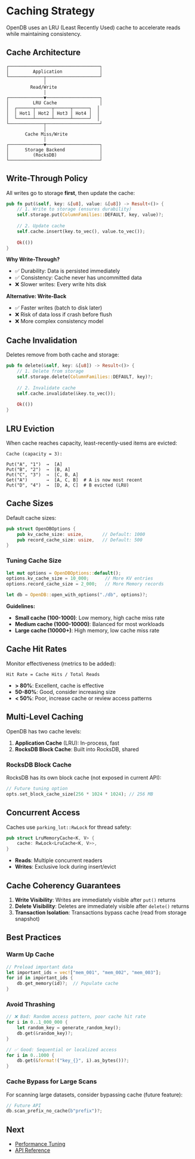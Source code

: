 # Caching Strategy

OpenDB uses an LRU (Least Recently Used) cache to accelerate reads while maintaining consistency.

## Cache Architecture

```
┌──────────────────────────────────┐
│         Application              │
└─────────────┬────────────────────┘
              │
         Read/Write
              │
┌─────────────▼────────────────────┐
│         LRU Cache                │
│  ┌──────┬──────┬──────┬──────┐  │
│  │ Hot1 │ Hot2 │ Hot3 │ Hot4 │  │
│  └──────┴──────┴──────┴──────┘  │
└─────────────┬────────────────────┘
              │
       Cache Miss/Write
              │
┌─────────────▼────────────────────┐
│      Storage Backend             │
│         (RocksDB)                │
└──────────────────────────────────┘
```

## Write-Through Policy

All writes go to storage **first**, then update the cache:

```rust
pub fn put(&self, key: &[u8], value: &[u8]) -> Result<()> {
    // 1. Write to storage (ensures durability)
    self.storage.put(ColumnFamilies::DEFAULT, key, value)?;
    
    // 2. Update cache
    self.cache.insert(key.to_vec(), value.to_vec());
    
    Ok(())
}
```

**Why Write-Through?**

- ✅ Durability: Data is persisted immediately
- ✅ Consistency: Cache never has uncommitted data
- ❌ Slower writes: Every write hits disk

**Alternative: Write-Back**

- ✅ Faster writes (batch to disk later)
- ❌ Risk of data loss if crash before flush
- ❌ More complex consistency model

## Cache Invalidation

Deletes remove from both cache and storage:

```rust
pub fn delete(&self, key: &[u8]) -> Result<()> {
    // 1. Delete from storage
    self.storage.delete(ColumnFamilies::DEFAULT, key)?;
    
    // 2. Invalidate cache
    self.cache.invalidate(&key.to_vec());
    
    Ok(())
}
```

## LRU Eviction

When cache reaches capacity, least-recently-used items are evicted:

```
Cache (capacity = 3):
  
Put("A", "1")  →  [A]
Put("B", "2")  →  [B, A]
Put("C", "3")  →  [C, B, A]
Get("A")       →  [A, C, B]  # A is now most recent
Put("D", "4")  →  [D, A, C]  # B evicted (LRU)
```

## Cache Sizes

Default cache sizes:

```rust
pub struct OpenDBOptions {
    pub kv_cache_size: usize,       // Default: 1000
    pub record_cache_size: usize,   // Default: 500
}
```

### Tuning Cache Size

```rust
let mut options = OpenDBOptions::default();
options.kv_cache_size = 10_000;      // More KV entries
options.record_cache_size = 2_000;   // More Memory records

let db = OpenDB::open_with_options("./db", options)?;
```

**Guidelines:**

- **Small cache (100-1000)**: Low memory, high cache miss rate
- **Medium cache (1000-10000)**: Balanced for most workloads
- **Large cache (10000+)**: High memory, low cache miss rate

## Cache Hit Rates

Monitor effectiveness (metrics to be added):

```
Hit Rate = Cache Hits / Total Reads
```

- **> 80%**: Excellent, cache is effective
- **50-80%**: Good, consider increasing size
- **< 50%**: Poor, increase cache or review access patterns

## Multi-Level Caching

OpenDB has two cache levels:

1. **Application Cache** (LRU): In-process, fast
2. **RocksDB Block Cache**: Built into RocksDB, shared

### RocksDB Block Cache

RocksDB has its own block cache (not exposed in current API):

```rust
// Future tuning option
opts.set_block_cache_size(256 * 1024 * 1024); // 256 MB
```

## Concurrent Access

Caches use `parking_lot::RwLock` for thread safety:

```rust
pub struct LruMemoryCache<K, V> {
    cache: RwLock<LruCache<K, V>>,
}
```

- **Reads**: Multiple concurrent readers
- **Writes**: Exclusive lock during insert/evict

## Cache Coherency Guarantees

1. **Write Visibility**: Writes are immediately visible after `put()` returns
2. **Delete Visibility**: Deletes are immediately visible after `delete()` returns
3. **Transaction Isolation**: Transactions bypass cache (read from storage snapshot)

## Best Practices

### Warm Up Cache

```rust
// Preload important data
let important_ids = vec!["mem_001", "mem_002", "mem_003"];
for id in important_ids {
    db.get_memory(id)?;  // Populate cache
}
```

### Avoid Thrashing

```rust
// ❌ Bad: Random access pattern, poor cache hit rate
for i in 0..1_000_000 {
    let random_key = generate_random_key();
    db.get(&random_key)?;
}

// ✅ Good: Sequential or localized access
for i in 0..1000 {
    db.get(&format!("key_{}", i).as_bytes())?;
}
```

### Cache Bypass for Large Scans

For scanning large datasets, consider bypassing cache (future feature):

```rust
// Future API
db.scan_prefix_no_cache(b"prefix")?;
```

## Next

- [Performance Tuning](../advanced/performance.md)
- [API Reference](../api/kv.md)
